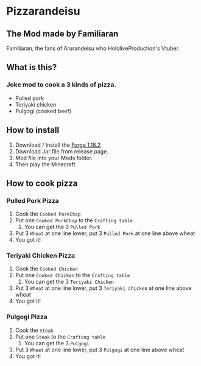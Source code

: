 # Pizzarandeisu

## The Mod made by Familiaran

Familiaran, the fans of Arurandeisu who HololiveProduction's Vtuber.

## What is this?

### Joke mod to cook a 3 kinds of pizza.

- Pulled pork
- Teriyaki chicken
- Pulgogi (cooked beef)

## How to install

1. Download / Install the [Forge 1.18.2](https://files.minecraftforge.net/net/minecraftforge/forge/index_1.18.2.html)
2. Download Jar file from release page.
3. Mod file into your Mods folder.
4. Then play the Minecraft.

## How to cook pizza

### Pulled Pork Pizza

1. Cook the `Cooked PorkChop`
2. Put one `Cooked PorkChop` to the `Crafting table`
    1. You can get the 3 `Pulled Pork`
3. Put 3 `Wheat` at one line lower, put 3 `Pulled Pork` at one line above wheat
4. You got it!

### Teriyaki Chicken Pizza

1. Cook the `Cooked Chicken`
2. Put one `Cooked Chicken` to the `Crafting table`
    1. You can get the 3 `Teriyaki Chicken`
3. Put 3 `Wheat` at one line lower, put 3 `Teriyaki Chicken` at one line above wheat
4. You got it!

### Pulgogi Pizza

1. Cook the `Steak`
2. Put one `Steak` to the `Crafting table`
    1. You can get the 3 `Pulgogi`
3. Put 3 `Wheat` at one line lower, put 3 `Pulgogi` at one line above wheat
4. You got it!